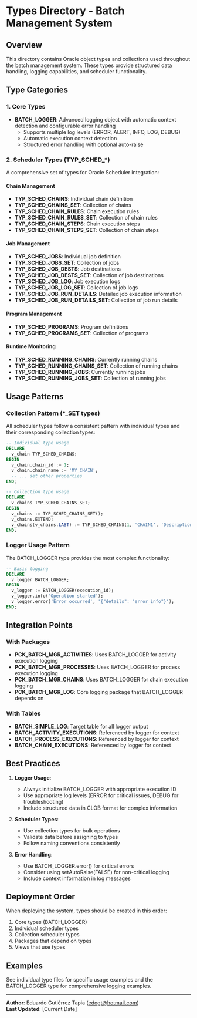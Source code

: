 # Types Directory - Batch Management System

## Overview

This directory contains Oracle object types and collections used throughout the batch management system. These types provide structured data handling, logging capabilities, and scheduler functionality.

## Type Categories

### 1. Core Types
- **BATCH_LOGGER**: Advanced logging object with automatic context detection and configurable error handling
  - Supports multiple log levels (ERROR, ALERT, INFO, LOG, DEBUG)
  - Automatic execution context detection
  - Structured error handling with optional auto-raise

### 2. Scheduler Types (TYP_SCHED_*)
A comprehensive set of types for Oracle Scheduler integration:

#### Chain Management
- **TYP_SCHED_CHAINS**: Individual chain definition
- **TYP_SCHED_CHAINS_SET**: Collection of chains
- **TYP_SCHED_CHAIN_RULES**: Chain execution rules
- **TYP_SCHED_CHAIN_RULES_SET**: Collection of chain rules
- **TYP_SCHED_CHAIN_STEPS**: Chain execution steps
- **TYP_SCHED_CHAIN_STEPS_SET**: Collection of chain steps

#### Job Management
- **TYP_SCHED_JOBS**: Individual job definition
- **TYP_SCHED_JOBS_SET**: Collection of jobs
- **TYP_SCHED_JOB_DESTS**: Job destinations
- **TYP_SCHED_JOB_DESTS_SET**: Collection of job destinations
- **TYP_SCHED_JOB_LOG**: Job execution logs
- **TYP_SCHED_JOB_LOG_SET**: Collection of job logs
- **TYP_SCHED_JOB_RUN_DETAILS**: Detailed job execution information
- **TYP_SCHED_JOB_RUN_DETAILS_SET**: Collection of job run details

#### Program Management
- **TYP_SCHED_PROGRAMS**: Program definitions
- **TYP_SCHED_PROGRAMS_SET**: Collection of programs

#### Runtime Monitoring
- **TYP_SCHED_RUNNING_CHAINS**: Currently running chains
- **TYP_SCHED_RUNNING_CHAINS_SET**: Collection of running chains
- **TYP_SCHED_RUNNING_JOBS**: Currently running jobs
- **TYP_SCHED_RUNNING_JOBS_SET**: Collection of running jobs

## Usage Patterns

### Collection Pattern (*_SET types)
All scheduler types follow a consistent pattern with individual types and their corresponding collection types:

```sql
-- Individual type usage
DECLARE
  v_chain TYP_SCHED_CHAINS;
BEGIN
  v_chain.chain_id := 1;
  v_chain.chain_name := 'MY_CHAIN';
  -- ... set other properties
END;

-- Collection type usage
DECLARE
  v_chains TYP_SCHED_CHAINS_SET;
BEGIN
  v_chains := TYP_SCHED_CHAINS_SET();
  v_chains.EXTEND;
  v_chains(v_chains.LAST) := TYP_SCHED_CHAINS(1, 'CHAIN1', 'Description');
END;
```

### Logger Usage Pattern
The BATCH_LOGGER type provides the most complex functionality:

```sql
-- Basic logging
DECLARE
  v_logger BATCH_LOGGER;
BEGIN
  v_logger := BATCH_LOGGER(execution_id);
  v_logger.info('Operation started');
  v_logger.error('Error occurred', '{"details": "error_info"}');
END;
```

## Integration Points

### With Packages
- **PCK_BATCH_MGR_ACTIVITIES**: Uses BATCH_LOGGER for activity execution logging
- **PCK_BATCH_MGR_PROCESSES**: Uses BATCH_LOGGER for process execution logging
- **PCK_BATCH_MGR_CHAINS**: Uses BATCH_LOGGER for chain execution logging
- **PCK_BATCH_MGR_LOG**: Core logging package that BATCH_LOGGER depends on

### With Tables
- **BATCH_SIMPLE_LOG**: Target table for all logger output
- **BATCH_ACTIVITY_EXECUTIONS**: Referenced by logger for context
- **BATCH_PROCESS_EXECUTIONS**: Referenced by logger for context
- **BATCH_CHAIN_EXECUTIONS**: Referenced by logger for context

## Best Practices

1. **Logger Usage**:
   - Always initialize BATCH_LOGGER with appropriate execution ID
   - Use appropriate log levels (ERROR for critical issues, DEBUG for troubleshooting)
   - Include structured data in CLOB format for complex information

2. **Scheduler Types**:
   - Use collection types for bulk operations
   - Validate data before assigning to types
   - Follow naming conventions consistently

3. **Error Handling**:
   - Use BATCH_LOGGER.error() for critical errors
   - Consider using setAutoRaise(FALSE) for non-critical logging
   - Include context information in log messages

## Deployment Order

When deploying the system, types should be created in this order:

1. Core types (BATCH_LOGGER)
2. Individual scheduler types
3. Collection scheduler types
4. Packages that depend on types
5. Views that use types

## Examples

See individual type files for specific usage examples and the BATCH_LOGGER type for comprehensive logging examples.

---

**Author**: Eduardo Gutiérrez Tapia (edogt@hotmail.com)  
**Last Updated**: [Current Date] 